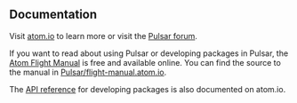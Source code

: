 ## Documentation

Visit [atom.io](https://atom.io) to learn more or visit the [Pulsar forum](https://github.com/pulsar-edit/pulsar/discussions).

If you want to read about using Pulsar or developing packages in Pulsar, the [Atom Flight Manual](https://flight-manual.atom.io) is free and available online. You can find the source to the manual in [Pulsar/flight-manual.atom.io](https://github.com/atom/flight-manual.atom.io).

The [API reference](https://atom.io/docs/api) for developing packages is also documented on atom.io.
